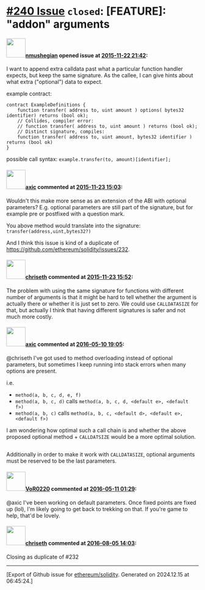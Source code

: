 # [\#240 Issue](https://github.com/ethereum/solidity/issues/240) `closed`: [FEATURE]:  "addon" arguments

#### <img src="https://avatars.githubusercontent.com/u/924397?u=4c3e5a7b67595961461f5ac3e1dd41aca26a5b4b&v=4" width="50">[nmushegian](https://github.com/nmushegian) opened issue at [2015-11-22 21:42](https://github.com/ethereum/solidity/issues/240):

I want to append extra calldata past what a particular function handler expects, but keep the same signature. As the callee, I can give hints about what extra ("optional") data to expect.

example contract:

```
contract ExampleDefinitions {
    function transfer( address to, uint amount ) options( bytes32 identifier) returns (bool ok);
    // Collides, compiler error:
    // function transfer( address to, uint amount ) returns (bool ok);
    // Distinct signature, compiles:
    function transfer( address to, uint amount, bytes32 identifier ) returns (bool ok)
}
```

possible call syntax: `example.transfer(to, amount)[identifier];`


#### <img src="https://avatars.githubusercontent.com/u/20340?v=4" width="50">[axic](https://github.com/axic) commented at [2015-11-23 15:03](https://github.com/ethereum/solidity/issues/240#issuecomment-158961578):

Wouldn't this make more sense as an extension of the ABI with optional parameters? E.g. optional parameters are still part of the signature, but for example pre or postfixed with a question mark.

You above method would translate into the signature: `transfer(address,uint,bytes32?)`

And I think this issue is kind of a duplicate of https://github.com/ethereum/solidity/issues/232.

#### <img src="https://avatars.githubusercontent.com/u/9073706?v=4" width="50">[chriseth](https://github.com/chriseth) commented at [2015-11-23 15:52](https://github.com/ethereum/solidity/issues/240#issuecomment-158975763):

The problem with using the same signature for functions with different number of arguments is that it might be hard to tell whether the argument is actually there or whether it is just set to zero. We could use `CALLDATASIZE` for that, but actually I think that having different signatures is safer and not much more costly.

#### <img src="https://avatars.githubusercontent.com/u/20340?v=4" width="50">[axic](https://github.com/axic) commented at [2016-05-10 19:05](https://github.com/ethereum/solidity/issues/240#issuecomment-218257927):

@chriseth I've got used to method overloading instead of optional parameters, but sometimes I keep running into stack errors when many options are present.

i.e.
- `method(a, b, c, d, e, f)`
- `method(a, b, c, d)` calls `method(a, b, c, d, <default e>, <default f>)`
- `method(a, b, c)` calls `method(a, b, c, <default d>, <default e>, <default f>)`

I am wondering how optimal such a call chain is and whether the above proposed optional method + `CALLDATSIZE` would be a more optimal solution.

## 

Additionally in order to make it work with `CALLDATASIZE`, optional arguments must be reserved to be the last parameters.

#### <img src="https://avatars.githubusercontent.com/u/7756785?u=2893ea91743ac89ee3846d1f5c7209720e834129&v=4" width="50">[VoR0220](https://github.com/VoR0220) commented at [2016-05-11 01:29](https://github.com/ethereum/solidity/issues/240#issuecomment-218338987):

@axic I've been working on default parameters. Once fixed points are fixed up (lol), I'm likely going to get back to trekking on that. If you're game to help, that'd be lovely.

#### <img src="https://avatars.githubusercontent.com/u/9073706?v=4" width="50">[chriseth](https://github.com/chriseth) commented at [2016-08-05 14:03](https://github.com/ethereum/solidity/issues/240#issuecomment-237858611):

Closing as duplicate of #232


-------------------------------------------------------------------------------



[Export of Github issue for [ethereum/solidity](https://github.com/ethereum/solidity). Generated on 2024.12.15 at 06:45:24.]
